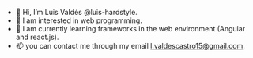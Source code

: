 - 👋 Hi, I’m Luis Valdés @luis-hardstyle.
- 👀 I am interested in web programming.
- 🌱 I am currently learning frameworks in the web environment (Angular and react.js).
- 📫 you can contact me through my email l.valdescastro15@gmail.com.

<!---
luis-hardstyle/luis-hardstyle is a ✨ special ✨ repository because its `README.md` (this file) appears on your GitHub profile.
You can click the Preview link to take a look at your changes.
--->
